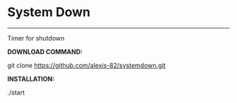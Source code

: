# System Down
-----------
Timer for shutdown

**DOWNLOAD COMMAND:** 

git clone https://github.com/alexis-82/systemdown.git

**INSTALLATION:** 

./start

